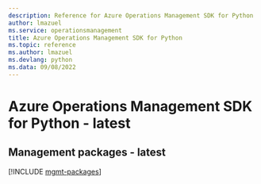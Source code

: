 ```yaml
---
description: Reference for Azure Operations Management SDK for Python
author: lmazuel
ms.service: operationsmanagement
title: Azure Operations Management SDK for Python
ms.topic: reference
ms.author: lmazuel
ms.devlang: python
ms.data: 09/08/2022
---
```

# Azure Operations Management SDK for Python - latest

## Management packages - latest
[!INCLUDE [mgmt-packages](operations-management-mgmt-index.md)]